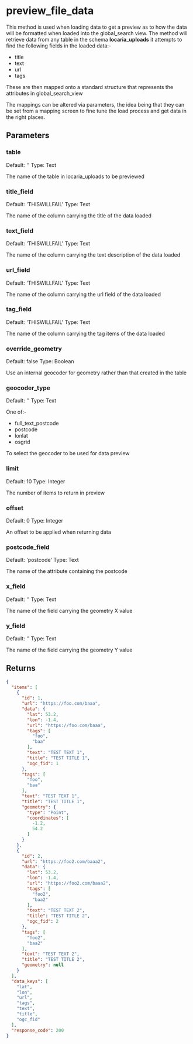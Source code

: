 # preview_file_data

This method is used when loading data to get a preview as to how the data will be formatted when loaded into the global_search view. The method will retrieve data from any table in the schema **locaria_uploads** it attempts to find the following fields in the loaded data:-

- title
- text
- url
- tags

These are then mapped onto a standard structure that represents the attributes in global_search_view

The mappings can be altered via parameters, the idea being that they can be set from a mapping screen to fine tune the load process and get data in the right places.

## Parameters

### table

Default: ''
Type: Text

The name of the table in locaria_uploads to be previewed

### title_field

Default: 'THISWILLFAIL'
Type: Text

The name of the column carrying the title of the data loaded

### text_field

Default: 'THISWILLFAIL'
Type: Text

The name of the column carrying the text description of the data loaded

### url_field

Default: 'THISWILLFAIL'
Type: Text

The name of the column carrying the url field of the data loaded

### tag_field

Default: 'THISWILLFAIL'
Type: Text

The name of the column carrying the tag items of the data loaded

### override_geometry

Default: false
Type: Boolean

Use an internal geocoder for geometry rather than that created in the table

### geocoder_type

Default: ''
Type: Text

One of:-

- full_text_postcode
- postcode
- lonlat
- osgrid

To select the geocoder to be used for data preview

### limit

Default: 10
Type: Integer

The number of items to return in preview

### offset

Default: 0
Type: Integer

An offset to be applied when returning data

### postcode_field

Default: 'postcode'
Type: Text

The name of the attribute containing the postcode

### x_field

Default: ''
Type: Text

The name of the field carrying the geometry X value

### y_field

Default: ''
Type: Text

The name of the field carrying the geometry Y value

## Returns

```json
{
  "items": [
    {
      "id": 1,
      "url": "https://foo.com/baaa",
      "data": {
        "lat": 53.2,
        "lon": -1.4,
        "url": "https://foo.com/baaa",
        "tags": [
          "foo",
          "baa"
        ],
        "text": "TEST TEXT 1",
        "title": "TEST TITLE 1",
        "ogc_fid": 1
      },
      "tags": [
        "foo",
        "baa"
      ],
      "text": "TEST TEXT 1",
      "title": "TEST TITLE 1",
      "geometry": {
        "type": "Point",
        "coordinates": [
          -1.2,
          54.2
        ]
      }
    },
    {
      "id": 2,
      "url": "https://foo2.com/baaa2",
      "data": {
        "lat": 53.2,
        "lon": -1.4,
        "url": "https://foo2.com/baaa2",
        "tags": [
          "foo2",
          "baa2"
        ],
        "text": "TEST TEXT 2",
        "title": "TEST TITLE 2",
        "ogc_fid": 2
      },
      "tags": [
        "foo2",
        "baa2"
      ],
      "text": "TEST TEXT 2",
      "title": "TEST TITLE 2",
      "geometry": null
    }
  ],
  "data_keys": [
    "lat",
    "lon",
    "url",
    "tags",
    "text",
    "title",
    "ogc_fid"
  ],
  "response_code": 200
}
```


